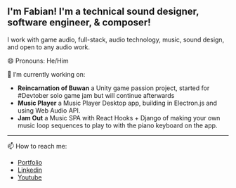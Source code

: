 ##  I'm Fabian! I'm a technical sound designer, software engineer, & composer!

 I work with game audio, full-stack, audio technology, music, sound design, and open to any audio work.
 
😄 Pronouns: He/Him

🔭 I’m currently working on:
- **Reincarnation of Buwan** a Unity game passion project, started for #Devtober solo game jam but will continue afterwards
- **Music Player** a Music Player Desktop app, building in Electron.js and using Web Audio API.
- **Jam Out** a Music SPA with React Hooks + Django of making your own music loop sequences to play to with the piano keyboard on the app.
-------------------
📫 How to reach me:
- [Portfolio](https://fabian-fabro.netlify.app/)
- [Linkedin](https://www.linkedin.com/in/fabian-fabro)
- [Youtube](https://www.youtube.com/firahfabe)


<!--
**Fihra/Fihra** is a ✨ _special_ ✨ repository because its `README.md` (this file) appears on your GitHub profile.


Here are some ideas to get you started:



- 👯 I’m looking to collaborate on ...
- 🤔 I’m looking for help with ...
- 💬 Ask me about ...


- ⚡ Fun fact: ...
-->
